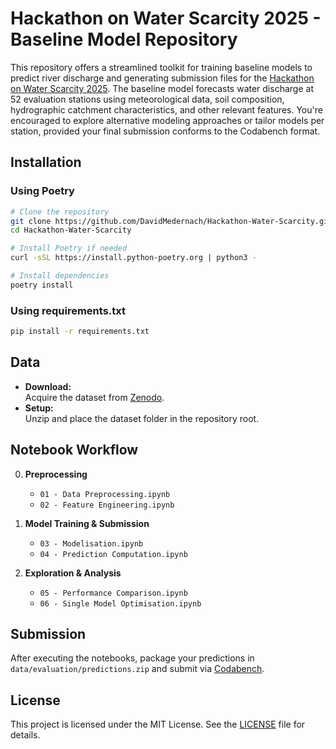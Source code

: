 # Hackathon on Water Scarcity 2025 - Baseline Model Repository

This repository offers a streamlined toolkit for training baseline models to predict river discharge and generating submission files for the [Hackathon on Water Scarcity 2025](https://www.codabench.org/competitions/4335). The baseline model forecasts water discharge at 52 evaluation stations using meteorological data, soil composition, hydrographic catchment characteristics, and other relevant features. You're encouraged to explore alternative modeling approaches or tailor models per station, provided your final submission conforms to the Codabench format.

## Installation

### Using Poetry

```bash
# Clone the repository
git clone https://github.com/DavidMedernach/Hackathon-Water-Scarcity.git
cd Hackathon-Water-Scarcity

# Install Poetry if needed
curl -sSL https://install.python-poetry.org | python3 -

# Install dependencies
poetry install
```

### Using requirements.txt

```bash
pip install -r requirements.txt
```

## Data

- **Download:**  
  Acquire the dataset from [Zenodo](https://zenodo.org/records/14826458).  
- **Setup:**  
  Unzip and place the dataset folder in the repository root.

## Notebook Workflow

0. **Preprocessing**  
   - `01 - Data Preprocessing.ipynb`  
   - `02 - Feature Engineering.ipynb`  

1. **Model Training & Submission**  
   - `03 - Modelisation.ipynb`  
   - `04 - Prediction Computation.ipynb`  

2. **Exploration & Analysis**  
   - `05 - Performance Comparison.ipynb`  
   - `06 - Single Model Optimisation.ipynb`  

## Submission

After executing the notebooks, package your predictions in `data/evaluation/predictions.zip` and submit via [Codabench](https://www.codabench.org/competitions/4335).

## License

This project is licensed under the MIT License. See the [LICENSE](LICENSE) file for details.
